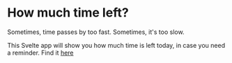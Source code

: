 # How much time left?
Sometimes, time passes by too fast. Sometimes, it's too slow.

This Svelte app will show you how much time is left today, in case you need a reminder.
Find it [here](https://hmtl.vercel.app/)